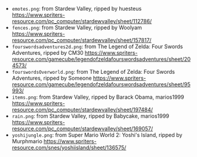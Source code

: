  - `emotes.png`: from Stardew Valley, ripped by huesteus https://www.spriters-resource.com/pc_computer/stardewvalley/sheet/112786/
 - `fences.png`: from Stardew Valley, ripped by Woolyam https://www.spriters-resource.com/pc_computer/stardewvalley/sheet/157817/
 - `fourswordsadventures2d.png`: from The Legend of Zelda: Four Swords Adventures, ripped by CM30 https://www.spriters-resource.com/gamecube/legendofzeldafourswordsadventures/sheet/204573/
 - `fourswordsOverworld.png`: from The Legend of Zelda: Four Swords Adventures, ripped by Someone https://www.spriters-resource.com/gamecube/legendofzeldafourswordsadventures/sheet/95993/
 - `items.png`: from Stardew Valley, ripped by Barack Obama, marios1999 https://www.spriters-resource.com/pc_computer/stardewvalley/sheet/197484/
 - `rain.png`: from Stardew Valley, ripped by Babycake, marios1999 https://www.spriters-resource.com/pc_computer/stardewvalley/sheet/169057/
 - `yoshijungle.png`: from Super Mario World 2: Yoshi's Island, ripped by Murphmario https://www.spriters-resource.com/snes/yoshiisland/sheet/136575/
